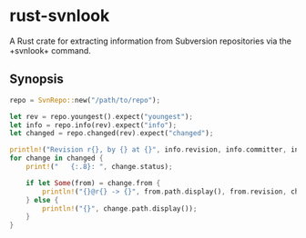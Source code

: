 # rust-svnlook

A Rust crate for extracting information from Subversion repositories via the
+svnlook+ command.

## Synopsis

```rust
repo = SvnRepo::new("/path/to/repo");

let rev = repo.youngest().expect("youngest");
let info = repo.info(rev).expect("info");
let changed = repo.changed(rev).expect("changed");

println!("Revision r{}, by {} at {}", info.revision, info.committer, info.date);
for change in changed {
    print!("   {:.8}: ", change.status);

    if let Some(from) = change.from {
        println!("{}@r{} -> {}", from.path.display(), from.revision, change.path.display());
    } else {
        println!("{}", change.path.display());
    }
}
```

